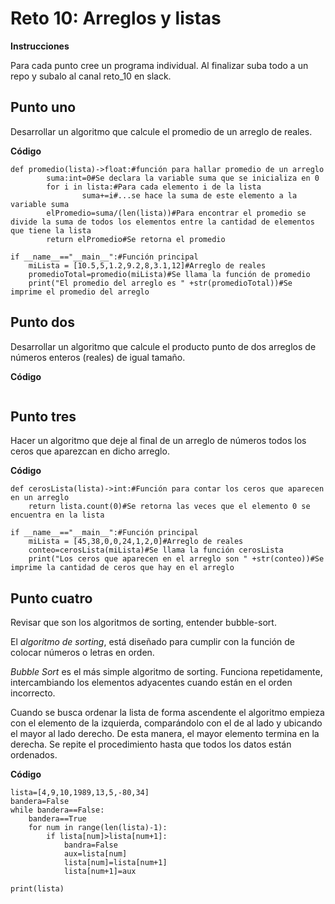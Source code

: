 # Reto 10: Arreglos y listas
**Instrucciones**

Para cada punto cree un programa individual. Al finalizar suba todo a un repo y subalo al canal reto_10 en slack.
## Punto uno

Desarrollar un algoritmo que calcule el promedio de un arreglo de reales.

**Código**
```
def promedio(lista)->float:#función para hallar promedio de un arreglo
        suma:int=0#Se declara la variable suma que se inicializa en 0
        for i in lista:#Para cada elemento i de la lista
                suma+=i#...se hace la suma de este elemento a la variable suma
        elPromedio=suma/(len(lista))#Para encontrar el promedio se divide la suma de todos los elementos entre la cantidad de elementos que tiene la lista
        return elPromedio#Se retorna el promedio

if __name__=="__main__":#Función principal
    miLista = [10.5,5,1.2,9.2,8,3.1,12]#Arreglo de reales
    promedioTotal=promedio(miLista)#Se llama la función de promedio
    print("El promedio del arreglo es " +str(promedioTotal))#Se imprime el promedio del arreglo

```
## Punto dos

Desarrollar un algoritmo que calcule el producto punto de dos arreglos de números enteros (reales) de igual tamaño.

**Código**
```
```
## Punto tres

Hacer un algoritmo que deje al final de un arreglo de números todos los ceros que aparezcan en dicho arreglo.

**Código**
```
def cerosLista(lista)->int:#Función para contar los ceros que aparecen en un arreglo
    return lista.count(0)#Se retorna las veces que el elemento 0 se encuentra en la lista

if __name__=="__main__":#Función principal
    miLista = [45,38,0,0,24,1,2,0]#Arreglo de reales
    conteo=cerosLista(miLista)#Se llama la función cerosLista
    print("Los ceros que aparecen en el arreglo son " +str(conteo))#Se imprime la cantidad de ceros que hay en el arreglo
```

## Punto cuatro

Revisar que son los algoritmos de sorting, entender bubble-sort.

El _algoritmo de sorting_, está diseñado para cumplir con la función de colocar números o letras en orden.

_Bubble Sort_ es el más simple algoritmo de sorting. Funciona repetidamente, intercambiando los elementos adyacentes cuando están en el orden incorrecto.

Cuando se busca ordenar la lista de forma ascendente el algoritmo empieza con el elemento de la izquierda, comparándolo con el de al lado y ubicando el mayor al lado derecho. De esta manera, el mayor elemento termina en la derecha. Se repite el procedimiento hasta que todos los datos están ordenados.

**Código**
```
lista=[4,9,10,1989,13,5,-80,34]
bandera=False
while bandera==False:
    bandera==True
    for num in range(len(lista)-1):
        if lista[num]>lista[num+1]:
            bandra=False
            aux=lista[num]
            lista[num]=lista[num+1]
            lista[num+1]=aux
            
print(lista)
```

